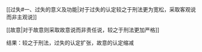 [[过失#一、过失的意义及功能|对于过失的认定较之于刑法更为宽松，采取客观说而非主观说]]

[[故意|对于故意则采取故意说而非责任说，较之于刑法更加严格]]

结果：较之于刑法，过失的认定扩张，故意的认定缩减